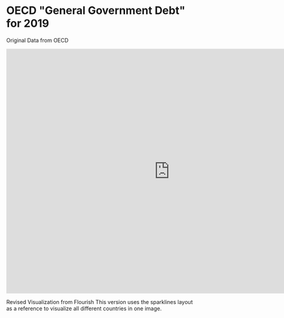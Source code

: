 # OECD "General Government Debt" for 2019

Original Data from OECD

<iframe src="https://data.oecd.org/chart/69EJ" width="860" height="645" style="border: 0" mozallowfullscreen="true" webkitallowfullscreen="true" allowfullscreen="true"><a href="https://data.oecd.org/chart/69EJ" target="_blank">OECD Chart: General government debt, Total, % of GDP, Annual, 2019</a></iframe>

Revised Visualization from Flourish
This version uses the sparklines layout as a reference to visualize all different countries in one image.

<div class="flourish-embed flourish-chart" data-src="visualisation/4280884"><script src="https://public.flourish.studio/resources/embed.js"></script></div>

